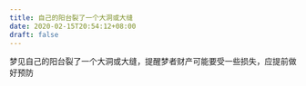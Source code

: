 ```yaml
---
title: 自己的阳台裂了一个大洞或大缝
date: 2020-02-15T20:54:12+08:00
draft: false
---
```


梦见自己的阳台裂了一个大洞或大缝，提醒梦者财产可能要受一些损失，应提前做好预防
